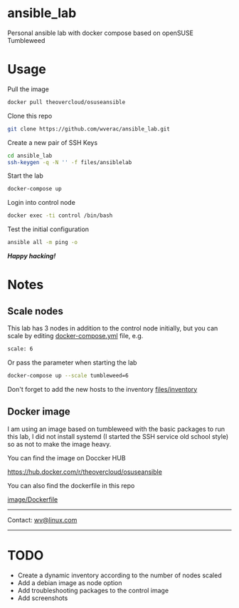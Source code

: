 # ansible_lab
Personal ansible lab with docker compose based on openSUSE Tumbleweed

# Usage
Pull the image
```bash
docker pull theovercloud/osuseansible
```
Clone this repo
```bash
git clone https://github.com/wverac/ansible_lab.git
```
Create a new pair of SSH Keys
```bash
cd ansible_lab
ssh-keygen -q -N '' -f files/ansiblelab
```
Start the lab
```bash
docker-compose up
```
Login into control node
```bash
docker exec -ti control /bin/bash
```
Test the initial configuration
```bash
ansible all -m ping -o
```
***Happy hacking!***

# Notes
## Scale nodes
This lab has 3 nodes in addition to the control node initially, but you can scale by editing [docker-compose.yml](docker-compose.yml) file, e.g.
```bash
scale: 6
```
Or pass the parameter when starting the lab
```bash
docker-compose up --scale tumbleweed=6
```
Don't forget to add the new hosts to the inventory 
[files/inventory](files/inventory) 

## Docker image

I am using an image based on tumbleweed with the basic packages to run this lab, I did not install systemd (I started the SSH service old school style) so as not to make the image heavy.

You can find the image on Doccker HUB

https://hub.docker.com/r/theovercloud/osuseansible

You can also find the dockerfile in this repo

[image/Dockerfile](image/Dockerfile)

---

Contact:
[wv@linux.com](mailto:wv[NOSPAM]linux.com)

---

# TODO
- Create a dynamic inventory according to the number of nodes scaled
- Add a debian image as node option
- Add troubleshooting packages to the control image 
- Add screenshots
